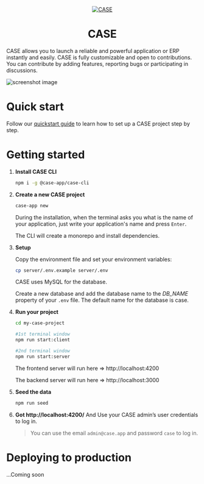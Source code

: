 <p align="center">
  <a href="https://www.case.app">
    <img alt="CASE" src="https://user-images.githubusercontent.com/11723962/163216302-7ceab1a8-19a1-444b-93f7-3d7469ee9986.png" />
  </a>
</p>
<h1 align="center" style="font-weight: bold">
  CASE
</h1>

CASE allows you to launch a reliable and powerful application or ERP instantly and easily. CASE is fully customizable and open to contributions. You can contribute by adding features, reporting bugs or participating in discussions.

![screenshot image](./screenshot.png)

# Quick start

Follow our [quickstart guide](https://docs.case.app) to learn how to set up a CASE project step by step.

# Getting started

1. **Install CASE CLI**

   ```sh
   npm i -g @case-app/case-cli
   ```

2. **Create a new CASE project**

   ```sh
   case-app new
   ```

   During the installation, when the terminal asks you what is the name of your application, just write your application's name and press `Enter`.

   The CLI will create a monorepo and install dependencies.

3. **Setup**

   Copy the environment file and set your environment variables:

   ```sh
   cp server/.env.example server/.env
   ```

   CASE uses MySQL for the database.

   Create a new database and add the database name to the _DB_NAME_ property of your `.env` file. The default name for the database is case.

4. **Run your project**

   ```sh
   cd my-case-project

   #1st terminal window
   npm run start:client

   #2nd terminal window
   npm run start:server
   ```

   The frontend server will run here => http://localhost:4200

   The backend server will run here => http://localhost:3000

5. **Seed the data**

   ```sh
   npm run seed
   ```

6. **Got http://localhost:4200/**
   And Use your CASE admin’s user credentials to log in.

   > You can use the email `admin@case.app` and password `case` to log in.

# Deploying to production

...Coming soon
